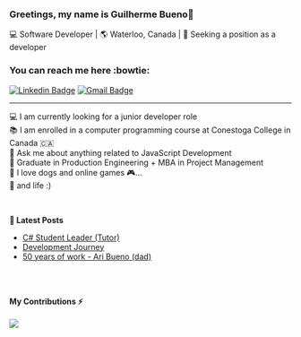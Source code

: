### Greetings, my name is Guilherme Bueno👋

💻 Software Developer | 🌎 Waterloo, Canada | 🎯 Seeking a position as a developer

### You can reach me here :bowtie:

[![Linkedin Badge](https://img.shields.io/badge/-GuilhermeBueno-blue?style=flat-square&logo=Linkedin&logoColor=white&link=https://www.linkedin.com/in/guilherme-bueno-pmp)](https://www.linkedin.com/in/guilherme-bueno-pmp)
[![Gmail Badge](https://img.shields.io/badge/-bueno.itdev-c14438?style=flat-square&logo=Gmail&logoColor=white&link=mailto:bueno.itdev@gmail.com)](mailto:bueno.itdev@gmail.com)

---

💻 I am currently looking for a junior developer role<br>
📚 I am enrolled in a computer programming course at Conestoga College in Canada :canada: <br>
💬 Ask me about anything related to JavaScript Development<br>
📎 Graduate in Production Engineering + MBA in Project Management <br>
🐶 I love dogs and online games 🎮...<br>
💫 and life :)

<br/>

**📕 Latest Posts**   
- [C# Student Leader (Tutor)](https://www.linkedin.com/feed/update/urn:li:activity:7018627606656815104/)
- [Development Journey](https://www.linkedin.com/posts/guilherme-bueno-pmp_vamos-falar-sobre-uma-jornada-do-zero-em-activity-6937857879613878272-fOrm?utm_source=linkedin_share&utm_medium=member_desktop_web)
- [50 years of work - Ari Bueno (dad)](https://www.linkedin.com/feed/update/urn:li:activity:6915507453035991040/)

<br/>
<br/>

**My Contributions ⚡**
<br/>
<br/>
<a>
  <img align="left" src="https://github-readme-stats.vercel.app/api?username=BuenoIT&count_private=true&show_icons=true&theme=onedark" />
</a>

<br/>
</samp>

<!---
BuenoIT/BuenoIT is a ✨ special ✨ repository because its `README.md` (this file) appears on your GitHub profile.
You can click the Preview link to take a look at your changes.
--->
